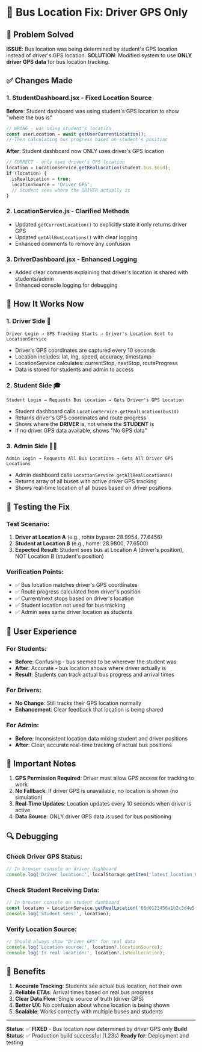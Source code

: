 # 🚌 Bus Location Fix: Driver GPS Only

## 🎯 Problem Solved
**ISSUE**: Bus location was being determined by student's GPS location instead of driver's GPS location.
**SOLUTION**: Modified system to use **ONLY driver GPS data** for bus location tracking.

## ✅ Changes Made

### 1. **StudentDashboard.jsx** - Fixed Location Source
**Before**: Student dashboard was using student's GPS location to show "where the bus is"
```javascript
// WRONG - was using student's location
const userLocation = await getUserCurrentLocation();
// Then calculating bus progress based on student's position
```

**After**: Student dashboard now ONLY uses driver's GPS location
```javascript
// CORRECT - only uses driver's GPS location
location = LocationService.getRealLocation(student.bus.$oid);
if (location) {
  isRealLocation = true;
  locationSource = 'Driver GPS';
  // Student sees where the DRIVER actually is
}
```

### 2. **LocationService.js** - Clarified Methods
- Updated `getCurrentLocation()` to explicitly state it only returns driver GPS
- Updated `getAllBusLocations()` with clear logging
- Enhanced comments to remove any confusion

### 3. **DriverDashboard.jsx** - Enhanced Logging
- Added clear comments explaining that driver's location is shared with students/admin
- Enhanced console logging for debugging

## 🔄 How It Works Now

### 1. **Driver Side** 🚛
```
Driver Login → GPS Tracking Starts → Driver's Location Sent to LocationService
```
- Driver's GPS coordinates are captured every 10 seconds
- Location includes: lat, lng, speed, accuracy, timestamp
- LocationService calculates: currentStop, nextStop, routeProgress
- Data is stored for students and admin to access

### 2. **Student Side** 🎓
```
Student Login → Requests Bus Location → Gets Driver's GPS Location
```
- Student dashboard calls `LocationService.getRealLocation(busId)`
- Returns driver's GPS coordinates and route progress
- Shows where the **DRIVER** is, not where the **STUDENT** is
- If no driver GPS data available, shows "No GPS data"

### 3. **Admin Side** 👨‍💼
```
Admin Login → Requests All Bus Locations → Gets All Driver GPS Locations
```
- Admin dashboard calls `LocationService.getAllRealLocations()`
- Returns array of all buses with active driver GPS tracking
- Shows real-time location of all buses based on driver positions

## 🧪 Testing the Fix

### Test Scenario:
1. **Driver at Location A** (e.g., rohta bypass: 28.9954, 77.6456)
2. **Student at Location B** (e.g., home: 28.9800, 77.6500)
3. **Expected Result**: Student sees bus at Location A (driver's position), NOT Location B (student's position)

### Verification Points:
- ✅ Bus location matches driver's GPS coordinates
- ✅ Route progress calculated from driver's position
- ✅ Current/next stops based on driver's location
- ✅ Student location not used for bus tracking
- ✅ Admin sees same driver location as students

## 📱 User Experience

### For Students:
- **Before**: Confusing - bus seemed to be wherever the student was
- **After**: Accurate - bus location shows where driver actually is
- **Result**: Students can track actual bus progress and arrival times

### For Drivers:
- **No Change**: Still tracks their GPS location normally
- **Enhancement**: Clear feedback that location is being shared

### For Admin:
- **Before**: Inconsistent location data mixing student and driver positions
- **After**: Clear, accurate real-time tracking of actual bus positions

## 🚨 Important Notes

1. **GPS Permission Required**: Driver must allow GPS access for tracking to work
2. **No Fallback**: If driver GPS is unavailable, no location is shown (no simulation)
3. **Real-Time Updates**: Location updates every 10 seconds when driver is active
4. **Data Source**: ONLY driver GPS data is used for bus positioning

## 🔍 Debugging

### Check Driver GPS Status:
```javascript
// In browser console on driver dashboard
console.log('Driver location:', localStorage.getItem('latest_location_66d0123456a1b2c3d4e5f601'));
```

### Check Student Receiving Data:
```javascript
// In browser console on student dashboard
const location = LocationService.getRealLocation('66d0123456a1b2c3d4e5f601');
console.log('Student sees:', location);
```

### Verify Location Source:
```javascript
// Should always show "Driver GPS" for real data
console.log('Location source:', location?.locationSource);
console.log('Is real location:', location?.isRealLocation);
```

## 🎉 Benefits

1. **Accurate Tracking**: Students see actual bus location, not their own
2. **Reliable ETAs**: Arrival times based on real bus progress
3. **Clear Data Flow**: Single source of truth (driver GPS)
4. **Better UX**: No confusion about whose location is being shown
5. **Scalable**: Works correctly with multiple buses and students

---

**Status**: ✅ **FIXED** - Bus location now determined by driver GPS only
**Build Status**: ✅ Production build successful (1.23s)
**Ready for**: Deployment and testing
